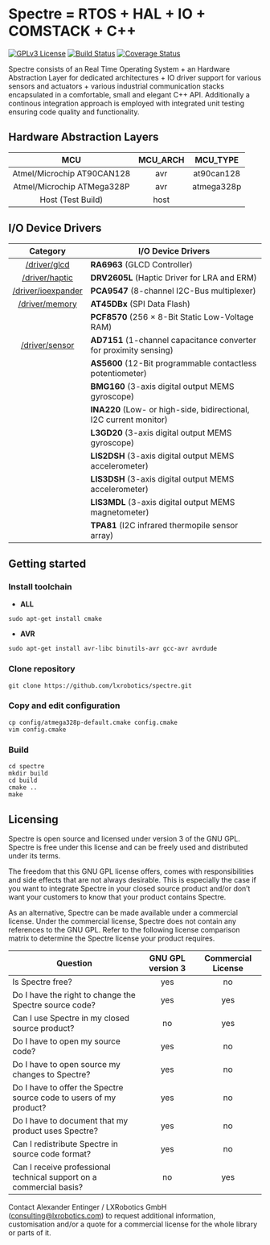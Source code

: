 Spectre = RTOS + HAL + IO + COMSTACK + C++
==========================================
[![GPLv3 License](https://img.shields.io/badge/License-GPLv3-blue.svg)](https://github.com/lxrobotics/spectre/blob/master/LICENSE)
[![Build Status](https://travis-ci.org/lxrobotics/spectre.svg?branch=master)](https://travis-ci.org/lxrobotics/spectre)
[![Coverage Status](https://coveralls.io/repos/github/lxrobotics/spectre/badge.svg?branch=master&service=github)](https://coveralls.io/github/lxrobotics/spectre?branch=master)

Spectre consists of an Real Time Operating System + an Hardware Abstraction Layer for dedicated architectures + IO driver support for various sensors and actuators + various industrial communication stacks encapsulated in a comfortable, small and elegant C++ API. Additionally a continous integration approach is employed with integrated unit testing ensuring code quality and functionality.

## Hardware Abstraction Layers
| MCU                          | MCU_ARCH              | MCU_TYPE          |
|:----------------------------:|:---------------------:|:-----------------:|
| Atmel/Microchip AT90CAN128   | avr                   | at90can128        |
| Atmel/Microchip ATMega328P   | avr                   | atmega328p        |
| Host (Test Build)            | host                  |                   |


## I/O Device Drivers
| Category                                                                                                    | I/O Device Drivers                                                  |
|:-----------------------------------------------------------------------------------------------------------:| --------------------------------------------------------------------- |
| [/driver/glcd](https://github.com/lxrobotics/spectre/tree/master/include/spectre/driver/glcd)               | **RA6963** (GLCD  Controller)                                       |
| [/driver/haptic](https://github.com/lxrobotics/spectre/tree/master/include/spectre/driver/haptic)           | **DRV2605L** (Haptic Driver for LRA and ERM)                        |
| [/driver/ioexpander](https://github.com/lxrobotics/spectre/tree/master/include/spectre/driver/ioexpander)   | **PCA9547** (8-channel I2C-Bus multiplexer)                         |
| [/driver/memory](https://github.com/lxrobotics/spectre/tree/master/include/spectre/driver/memory)           | **AT45DBx** (SPI Data Flash)                                        |
|                                                                                                             | **PCF8570** (256 × 8-Bit Static Low-Voltage RAM)                    |
| [/driver/sensor](https://github.com/lxrobotics/spectre/tree/master/include/spectre/driver/sensor)           | **AD7151** (1-channel capacitance converter for proximity sensing)  |
|                                                                                                             | **AS5600** (12-Bit programmable contactless potentiometer)          |
|                                                                                                             | **BMG160** (3-axis digital output MEMS gyroscope)                   |
|                                                                                                             | **INA220** (Low- or high-side, bidirectional, I2C current monitor)  |
|                                                                                                             | **L3GD20** (3-axis digital output MEMS gyroscope)                   |
|                                                                                                             | **LIS2DSH** (3-axis digital output MEMS accelerometer)              |
|                                                                                                             | **LIS3DSH** (3-axis digital output MEMS accelerometer)              |
|                                                                                                             | **LIS3MDL** (3-axis digital output MEMS magnetometer)               |
|                                                                                                             | **TPA81** (I2C infrared thermopile sensor array)                    |

## Getting started
### Install toolchain
* **ALL**
```
sudo apt-get install cmake
```
* **AVR**
```
sudo apt-get install avr-libc binutils-avr gcc-avr avrdude
```

### Clone repository
```
git clone https://github.com/lxrobotics/spectre.git
```

### Copy and edit configuration
```
cp config/atmega328p-default.cmake config.cmake
vim config.cmake
```

### Build
```
cd spectre
mkdir build
cd build
cmake ..
make
```

## Licensing

Spectre is open source and licensed under version 3 of the GNU GPL. Spectre is free under this license and can be freely used and distributed under its terms.

The freedom that this GNU GPL license offers, comes with responsibilities and side effects that are not always desirable. This is especially the case if you want to integrate Spectre in your closed source product and/or don’t want your customers to know that your product contains Spectre.

As an alternative, Spectre can be made available under a commercial license. Under the commercial license, Spectre does not contain any references to the GNU GPL. Refer to the following license comparison matrix to determine the Spectre license your product requires.

| Question                                                            | GNU GPL version 3 | Commercial License |
| ------------------------------------------------------------------- |:-----------------:|:------------------:|
| Is Spectre free?                                                    | yes               | no                 |
| Do I have the right to change the Spectre source code?              | yes               | yes                |
| Can I use Spectre in my closed source product?                      | no                | yes                |
| Do I have to open my source code?                                   | yes               | no                 |
| Do I have to open source my changes to Spectre?                     | yes               | no                 |
| Do I have to offer the Spectre source code to users of my product?  | yes               | no                 |
| Do I have to document that my product uses Spectre?	              | yes               | no                 |
| Can I redistribute Spectre in source code format?                   | yes               | no                 |
| Can I receive professional technical support on a commercial basis? | no                | yes                |

Contact Alexander Entinger / LXRobotics GmbH ([consulting@lxrobotics.com](mailto:consulting@lxrobotics.com)) to request additional information, customisation and/or a quote for a commercial license for the whole library or parts of it.
